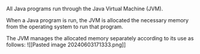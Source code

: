All Java programs run through the Java Virtual Machine (JVM).

When a Java program is run, the JVM is allocated the necessary memory from the operating system to run that program.

The JVM manages the allocated memory separately according to its use as follows:
![[Pasted image 20240603171333.png]]